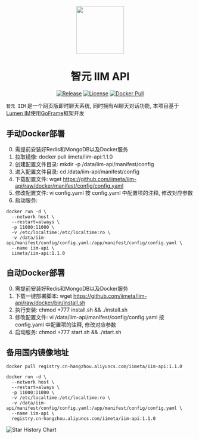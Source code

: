 <div align=center>

<img src="https://iim.ai/public/images/logo.png?t=2023112623" width="128"/>

# 智元 IIM API

[![Release](https://img.shields.io/github/v/release/iimeta/iim-api?color=blue)](https://github.com/iimeta/iim-api/releases)
[![License](https://img.shields.io/static/v1?label=license&message=MIT&color=green)](https://github.com/iimeta/iim-api/blob/main/LICENSE)
[![Docker Pull](https://img.shields.io/docker/pulls/iimeta/iim-api?color=brightgreen)](https://hub.docker.com/r/iimeta/iim-api)

</div>

`智元 IIM` 是一个网页版即时聊天系统, 同时拥有AI聊天对话功能, 本项目基于[Lumen IM](https://github.com/gzydong/go-chat)使用[GoFrame](https://github.com/gogf/gf)框架开发

## 手动Docker部署
0. 需提前安装好Redis和MongoDB以及Docker服务
1. 拉取镜像: docker pull iimeta/iim-api:1.1.0
2. 创建配置文件目录: mkdir -p /data/iim-api/manifest/config
5. 进入配置文件目录: cd /data/iim-api/manifest/config
6. 下载配置文件: wget https://github.com/iimeta/iim-api/raw/docker/manifest/config/config.yaml
7. 修改配置文件: vi config.yaml 按 config.yaml 中配置项的注释, 修改对应参数
8. 启动服务: 
```shell
docker run -d \
  --network host \
  --restart=always \
  -p 11000:11000 \
  -v /etc/localtime:/etc/localtime:ro \
  -v /data/iim-api/manifest/config/config.yaml:/app/manifest/config/config.yaml \
  --name iim-api \
  iimeta/iim-api:1.1.0
```

## 自动Docker部署
0. 需提前安装好Redis和MongoDB以及Docker服务
1. 下载一键部署脚本: wget https://github.com/iimeta/iim-api/raw/docker/bin/install.sh
2. 执行安装: chmod +777 install.sh && ./install.sh
3. 修改配置文件: vi /data/iim-api/manifest/config/config.yaml 按 config.yaml 中配置项的注释, 修改对应参数
4. 启动服务: chmod +777 start.sh && ./start.sh

## 备用国内镜像地址
```shell
docker pull registry.cn-hangzhou.aliyuncs.com/iimeta/iim-api:1.1.0
```
```shell
docker run -d \
  --network host \
  --restart=always \
  -p 11000:11000 \
  -v /etc/localtime:/etc/localtime:ro \
  -v /data/iim-api/manifest/config/config.yaml:/app/manifest/config/config.yaml \
  --name iim-api \
  registry.cn-hangzhou.aliyuncs.com/iimeta/iim-api:1.1.0
```


![Star History Chart](https://api.star-history.com/svg?repos=iimeta/iim-api&type=Date)
